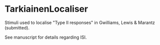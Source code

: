 # TarkiainenLocaliser
Stimuli used to localise "Type II responses" in Gwilliams, Lewis &amp; Marantz (submitted).

See manuscript for details regarding ISI.
